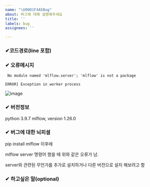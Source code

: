 ```yaml
---
name: "\U0001F4A5Bug"
about: 버그에 대해 설명해주세요
title: ''
labels: bug
assignees: ''

---
```


### ✔코드경로(line 포함)




### ✔ 오류메시지

` No module named 'mlflow.server'; 'mlflow' is not a package`

`ERROR] Exception in worker process`



![image](https://user-images.githubusercontent.com/88607278/168939766-4964ea7a-d37e-4100-a56f-f8f674bd5c50.png)


### ✔ 버전정보
python 3.9.7
mlflow, version 1.26.0


### ✔ 버그에 대한 뇌피셜
pip install mlflow 이후에 

mlflow server 명령어 했을 때 위와 같은 오류가 남.

server와 관련된 무언가를 추가로 설치하거나 다른 버전으로 설치 해보려고 함



### ✔  하고싶은 말(optional)
